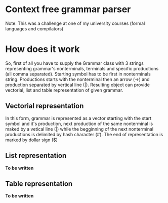 # Context free grammar parser
Note: This was a challenge at one of my university courses (formal languages and compilators)

# How does it work
So, first of all you have to supply the Grammar class with 3 strings representing grammar's nonterminals, terminals and specific productions (all comma separated).
Starting symbol has to be first in nonterminals string.
Productions starts with the nonterminal then an arrow (->) and production separated by vertical line (|).
Resulting object can provide vectorial, list and table representation of given grammar.

## Vectorial representation
In this form, grammar is represented as a vector starting with the start symbol and it's production, next production of the same nonterminal is maked by a vetical line (|) while the begginning of the next nonterminal productions is delimited by hash character (#). The end of representation is marked by dollar sign ($)

## List representation
**To be written**

## Table representation
**To be written**